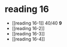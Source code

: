 # reading 16
- [[reading 16-1]] 40/40 **9**
- [[reading 16-2]]
- [[reading 16-3]]
- [[reading 16-4]]